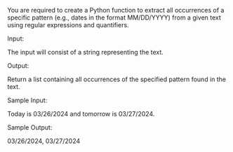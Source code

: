 You are required to create a Python function to extract all occurrences of a specific pattern (e.g., dates in the format MM/DD/YYYY) from a given text using regular expressions and quantifiers.

Input:

The input will consist of a string representing the text.

Output:

Return a list containing all occurrences of the specified pattern found in the text.

Sample Input:

Today is 03/26/2024 and tomorrow is 03/27/2024.

Sample Output:

03/26/2024, 03/27/2024